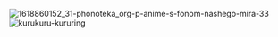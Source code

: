 ![1618860152_31-phonoteka_org-p-anime-s-fonom-nashego-mira-33](https://github.com/leenzstra/leenzstra/assets/65588137/0c9d942b-6dd2-4016-83f4-93c41afe46e1)
![kurukuru-kururing](https://github.com/leenzstra/leenzstra/assets/65588137/20c773b8-03d6-4bf5-94fb-eea27f816c2d)

<!--
**leenzstra/leenzstra** is a ✨ _special_ ✨ repository because its `README.md` (this file) appears on your GitHub profile.

Here are some ideas to get you started:

- 🔭 I’m currently working on ...
- 🌱 I’m currently learning ...
- 👯 I’m looking to collaborate on ...
- 🤔 I’m looking for help with ...
- 💬 Ask me about ...
- 📫 How to reach me: ...
- 😄 Pronouns: ...
- ⚡ Fun fact: ...
-->
